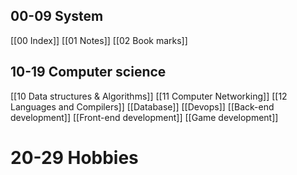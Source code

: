 ## 00-09 System
[[00 Index]]
[[01 Notes]]
[[02 Book marks]]
## 10-19 Computer science
[[10 Data structures & Algorithms]] 
[[11 Computer Networking]]
[[12 Languages and Compilers]]
[[Database]]
[[Devops]]
[[Back-end development]]
[[Front-end development]]
[[Game development]]
# 20-29 Hobbies
